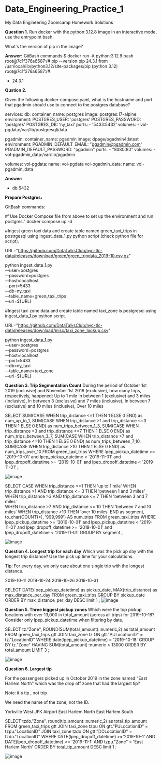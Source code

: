 # Data_Engineering_Practice_1
My Data Engineering Zoomcamp Homework Solutions

**Question 1.**
Run docker with the python:3.12.8 image in an interactive mode, use the entrypoint bash.

What's the version of pip in the image?

**Answer:**
GitBash commands
$ docker run -it python:3.12.8 bash
root@7c1f376a6587:/# pip --version
pip 24.3.1 from /usr/local/lib/python3.12/site-packages/pip (python 3.12)
root@7c1f376a6587:/#

- 24.3.1


**Qustion 2.**

Given the following docker-compose.yaml, what is the hostname and port that pgadmin should use to connect to the postgres database?

services:
  db:
    container_name: postgres
    image: postgres:17-alpine
    environment:
      POSTGRES_USER: 'postgres'
      POSTGRES_PASSWORD: 'postgres'
      POSTGRES_DB: 'ny_taxi'
    ports:
      - '5433:5432'
    volumes:
      - vol-pgdata:/var/lib/postgresql/data

  pgadmin:
    container_name: pgadmin
    image: dpage/pgadmin4:latest
    environment:
      PGADMIN_DEFAULT_EMAIL: "pgadmin@pgadmin.com"
      PGADMIN_DEFAULT_PASSWORD: "pgadmin"
    ports:
      - "8080:80"
    volumes:
      - vol-pgadmin_data:/var/lib/pgadmin  

volumes:
  vol-pgdata:
    name: vol-pgdata
  vol-pgadmin_data:
    name: vol-pgadmin_data

**Answer:**
- db:5432

**Prepare Postgres:**

GitBash commands:

#"Use Docker Compose file from above to set up the environment and run postgres."
docker compose up -d 

#Ingest green taxi data and create table named green_taxi_trips in postrgesql using ingest_data_1.py python script (check python file for script).

URL="https://github.com/DataTalksClub/nyc-tlc-data/releases/download/green/green_tripdata_2019-10.csv.gz"

python ingest_data_1.py \
    --user=postgres \
    --password=postgres \
    --host=localhost \
    --port=5433 \
    --db=ny_taxi \
    --table_name=green_taxi_trips \
    --url=${URL}

#Ingest taxi zone data and create table named taxi_zone is postgresql using ingest_data_1.py python script.

URL="https://github.com/DataTalksClub/nyc-tlc-data/releases/download/misc/taxi_zone_lookup.csv"

python ingest_data_1.py \
    --user=postgres \
    --password=postgres \
    --host=localhost \
    --port=5433 \
    --db=ny_taxi \
    --table_name=taxi_zone \
    --url=${URL}

**Question 3. Trip Segmentation Count**
During the period of October 1st 2019 (inclusive) and November 1st 2019 (exclusive), how many trips, respectively, happened:
Up to 1 mile
In between 1 (exclusive) and 3 miles (inclusive),
In between 3 (exclusive) and 7 miles (inclusive),
In between 7 (exclusive) and 10 miles (inclusive),
Over 10 miles


SELECT
	SUM(CASE WHEN trip_distance <=1 THEN 1 ELSE 0 END) as num_up_to_1,
	SUM(CASE WHEN trip_distance >1 and trip_distance <=3 THEN 1 ELSE 0 END) as num_trips_between_1_3,
	SUM(CASE WHEN trip_distance >3 and trip_distance <=7 THEN 1 ELSE 0 END) as num_trips_between_3_7, 
	SUM(CASE WHEN trip_distance >7 and trip_distance <=10 THEN 1 ELSE 0 END) as num_trips_between_7_10, 
	SUM(CASE WHEN trip_distance >10 THEN 1 ELSE 0 END) as num_trips_over_10
FROM
	green_taxi_trips
WHERE 
    lpep_pickup_datetime >= '2019-10-01'
    and lpep_pickup_datetime < '2019-11-01'
    and lpep_dropoff_datetime >= '2019-10-01'
    and lpep_dropoff_datetime < '2019-11-01'
;

![image](https://github.com/user-attachments/assets/0f943858-eaaa-4ab9-a851-bb1589a65f51)


SELECT
CASE
	WHEN trip_distance <=1 THEN 'up to 1 mile'
	WHEN trip_distance >1 AND trip_distance <= 3 THEN 'between 1 and 3 miles'
	WHEN trip_distance >3 AND trip_distance <= 7 THEN 'between 3 and 7 miles'	
	WHEN trip_distance >7 AND trip_distance <= 10 THEN 'between 7 and 10 miles'	
	WHEN trip_distance >10 THEN 'over 10 miles'
END as segment,
to_char(COUNT(*), '999,999') AS num_trips
FROM
	green_taxi_trips
WHERE 
    lpep_pickup_datetime >= '2019-10-01'
    and lpep_pickup_datetime < '2019-11-01'
    and lpep_dropoff_datetime >= '2019-10-01'
    and lpep_dropoff_datetime < '2019-11-01'
GROUP BY segment
;

![image](https://github.com/user-attachments/assets/7eb8182a-b6fd-42ca-8670-1953f9b07320)


**Question 4. Longest trip for each day**
Which was the pick up day with the longest trip distance? Use the pick up time for your calculations.

Tip: For every day, we only care about one single trip with the longest distance.

2019-10-11
2019-10-24
2019-10-26
2019-10-31

SELECT
	DATE(lpep_pickup_datetime) as pickup_date,
	MAX(trip_distance) as max_distance_per_day
FROM 
	green_taxi_trips
GROUP BY 
	pickup_date
ORDER BY 
	max_distance_per_day DESC
limit 1
;
![image](https://github.com/user-attachments/assets/0e8394e6-25cc-4596-924f-9595fa1ecda4)



**Question 5. Three biggest pickup zones**
Which were the top pickup locations with over 13,000 in total_amount (across all trips) for 2019-10-18?
Consider only lpep_pickup_datetime when filtering by date.


SELECT
	tz."Zone",
	ROUND(SUM(total_amount)::numeric,2) as total_amount
FROM
	green_taxi_trips gtt
JOIN
	taxi_zone tz 
ON gtt."PULocationID" = tz."LocationID"
WHERE
	date(lpep_pickup_datetime) = '2019-10-18'
GROUP BY
	tz."Zone"
HAVING
	SUM(total_amount)::numeric > 13000
ORDER BY 
	total_amount
LIMIT 3
;

![image](https://github.com/user-attachments/assets/fd89f560-41dc-4770-9239-229dbb5c7d8b)

**Question 6. Largest tip**

For the passengers picked up in October 2019 in the zone named "East Harlem North" which was the drop off zone that had the largest tip?

Note: it's tip , not trip

We need the name of the zone, not the ID.

Yorkville West
JFK Airport
East Harlem North
East Harlem South


SELECT
	tzdo."Zone",
	round(tip_amount::numeric,2) as total_tip_amount
FROM 
	green_taxi_trips gtt
JOIN
	taxi_zone tzpu
ON gtt."PULocationID" = tzpu."LocationID"
JOIN 
	taxi_zone tzdo
ON gtt."DOLocationID" = tzdo."LocationID"
WHERE
	DATE(lpep_dropoff_datetime) >='2019-10-1'
	AND DATE(lpep_dropoff_datetime) <= '2019-11-1'
	AND tzpu."Zone" = 'East Harlem North'
ORDER BY total_tip_amount DESC
limit 1
;

![image](https://github.com/user-attachments/assets/90ef9b50-971b-434c-910e-930d3061d2c0)


